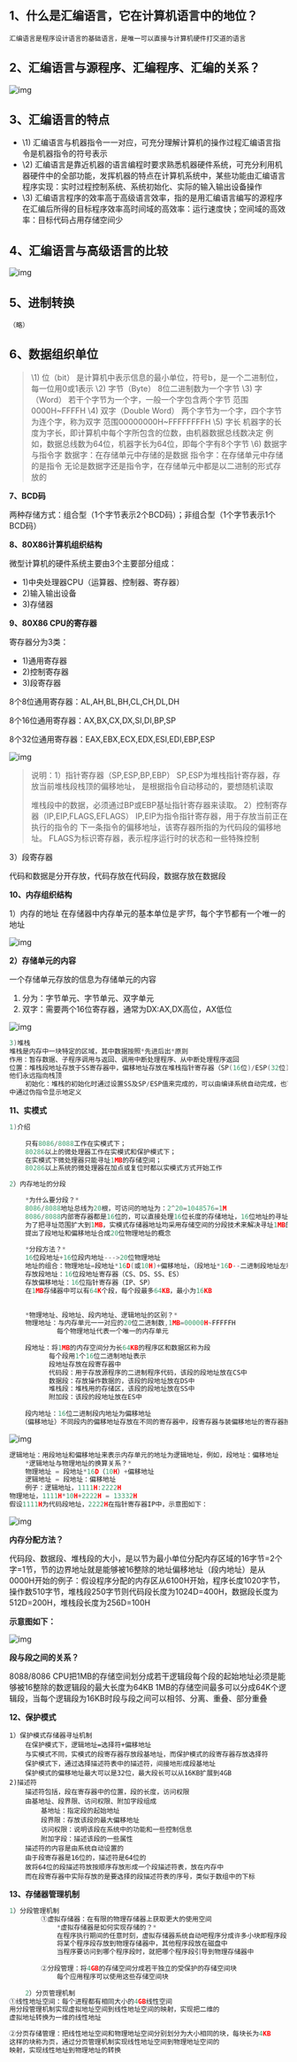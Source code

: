 ## 1、什么是汇编语言，它在计算机语言中的地位？

```text
汇编语言是程序设计语言的基础语言，是唯一可以直接与计算机硬件打交道的语言
```

## 2、汇编语言与源程序、汇编程序、汇编的关系？

![img](v2-b9c8c1f5adce7fab60ba6010280982cc_720w.webp)

## 3、汇编语言的特点

- \1) 汇编语言与机器指令一一对应，可充分理解计算机的操作过程汇编语言指令是机器指令的符号表示
- \2) 汇编语言是靠近机器的语言编程时要求熟悉机器硬件系统，可充分利用机器硬件中的全部功能，发挥机器的特点在计算机系统中，某些功能由汇编语言程序实现：实时过程控制系统、系统初始化、实际的输入输出设备操作
- \3) 汇编语言程序的效率高于高级语言效率，指的是用汇编语言编写的源程序在汇编后所得的目标程序效率高时间域的高效率：运行速度快；空间域的高效率：目标代码占用存储空间少

## 4、汇编语言与高级语言的比较

![img](v2-e147e0cdc60a6b243dae382353af0ad9_720w.webp)

## 5、进制转换

```text
（略）
```

## 6、数据组织单位

> \1) 位（bit）
> 是计算机中表示信息的最小单位，符号b，是一个二进制位，每一位用0或1表示
> \2) 字节（Byte）
> 8位二进制数为一个字节
> \3) 字（Word）
> 若干个字节为一个字，一般一个字包含两个字节
> 范围0000H~FFFFH
> \4) 双字（Double Word）
> 两个字节为一个字，四个字节为连个字，称为双字
> 范围00000000H~FFFFFFFFH
> \5) 字长
> 机器字的长度为字长，即计算机中每个字所包含的位数，由机器数据总线数决定
> 例如，数据总线数为64位，机器字长为64位，即每个字有8个字节
> \6) 数据字与指令字
> 数据字：在存储单元中存储的是数据
> 指令字：在存储单元中存储的是指令
> 无论是数据字还是指令字，在存储单元中都是以二进制的形式存放的

**7、BCD码**

两种存储方式：组合型（1个字节表示2个BCD码）；非组合型（1个字节表示1个BCD码）

**8、80X86计算机组织结构**

微型计算机的硬件系统主要由3个主要部分组成：

- 1)中央处理器CPU（运算器、控制器、寄存器）
- 2)输入输出设备
- 3)存储器

**9、80X86 CPU的寄存器**

寄存器分为3类：

- 1)通用寄存器
- 2)控制寄存器
- 3)段寄存器

8个8位通用寄存器：AL,AH,BL,BH,CL,CH,DL,DH

8个16位通用寄存器：AX,BX,CX,DX,SI,DI,BP,SP

8个32位通用寄存器：EAX,EBX,ECX,EDX,ESI,EDI,EBP,ESP

![img](v2-0631762f84d53592ee29dcc490ff3994_720w.webp)



> 说明：1）指针寄存器（SP,ESP,BP,EBP）
> SP,ESP为堆栈指针寄存器，存放当前堆栈段栈顶的偏移地址，
> 是根据指令自动移动的，要想随机读取
>
> 堆栈段中的数据，必须通过BP或EBP基址指针寄存器来读取。
> 2）控制寄存器（IP,EIP,FLAGS,EFLAGS）
> IP,EIP为指令指针寄存器，用于存放当前正在执行的指令的
> 下一条指令的偏移地址，该寄存器所指的为代码段的偏移地址。
> FLAGS为标识寄存器，表示程序运行时的状态和一些特殊控制

3）段寄存器

代码和数据是分开存放，代码存放在代码段，数据存放在数据段

**10、内存组织结构**

1）内存的地址
在存储器中内存单元的基本单位是*字节*，每个字节都有一个唯一的地址

![img](v2-5cf385fec47048719360e4f84cb0a67a_720w.webp)

**2）存储单元的内容**

一个存储单元存放的信息为存储单元的内容

1. 分为：字节单元、字节单元、双字单元
2. 双字：需要两个16位寄存器，通常为DX:AX,DX高位，AX低位

![img](v2-422fd8d4b3b9a5a5b914c8c118a428f6_720w.webp)

```cpp
3)堆栈
堆栈是内存中一块特定的区域，其中数据按照*先进后出*原则
作用：暂存数据、子程序调用与返回、调用中断处理程序、从中断处理程序返回
位置：堆栈段地址存放于SS寄存器中，偏移地址存放在堆栈指针寄存器（SP(16位)/ESP(32位)），
他们永远指向栈顶
	初始化：堆栈的初始化时通过设置SS及SP/ESP值来完成的，可以由编译系统自动完成，也可以在程序
中通过伪指令显示地定义
```

**11、实模式**

```cpp
1)介绍
	
	只有8086/8088工作在实模式下；
	80286以上的微处理器工作在实模式和保护模式下；
	在实模式下微处理器只能寻址1MB的存储空间；
	80286以上系统的微处理器在加点或复位时都以实模式方式开始工作

2）内存地址的分段

	*为什么要分段？*
	8086/8088地址总线为20根，可访问的地址为：2^20=1048576=1M
	8086/8088内部寄存器都是16位的，可以直接处理16位长度的存储地址，16位地址的寻址2^16=64K
	为了把寻址范围扩大到1MB，实模式存储器地址均采用存储空间的分段技术来解决寻址1MB的存储空间
	提出了段地址和偏移地址合成20位物理地址的概念
	
	*分段方法？*
	16位段地址+16位段内地址--->20位物理地址
	地址的组合：物理地址=段地址*16D(或10H)+偏移地址，（段地址*16D--二进制段地址左移4位）
	存放段地址：16位段地址寄存器（CS、DS、SS、ES）
	存放偏移地址：16位指针寄存器（IP、SP）
	在1MB存储器中可以有64K个段，每个段最多64KB，最小为16KB
	

	*物理地址、段地址、段内地址、逻辑地址的区别？*
	物理地址：与内存单元一一对应的20位二进制数,1MB=00000H~FFFFFH
		    每个物理地址代表一个唯一的内存单元
	
	段地址：将1MB的内存空间分为长64KB的程序区和数据区称为段
		  每个段用1个16位二进制地址表示
		  段地址存放在段寄存器中
		  代码段：用于存放源程序的二进制程序代码，该段的段地址放在CS中
		  数据段：存放操作数据的，该段的段地址放在DS中
		  堆栈段：堆栈用的存储区，该段的段地址放在SS中
		  附加段：该段的段地址放在ES中
	
	段内地址：16位二进制段内地址为偏移地址
   （偏移地址）不同段内的偏移地址存放在不同的寄存器中，段寄存器与装偏移地址的寄存器按一定要求组合
```

![img](v2-7ea71c556f95e10dde7137a275c01748_720w.webp)

```cpp
逻辑地址：用段地址和偏移地址来表示内存单元的地址为逻辑地址，例如，段地址：偏移地址
	*逻辑地址与物理地址的换算关系？*
	物理地址 = 段地址*16D（10H）+偏移地址
	逻辑地址 = 段地址：偏移地址
	例子：逻辑地址，1111H:2222H
物理地址，1111H*10H+2222H = 13332H
假设1111H为代码段地址，2222H在指针寄存器IP中，示意图如下：
```

![img](v2-65c8fa036b5b5f4ca807f594e426308a_720w.webp)

**内存分配方法？**

代码段、数据段、堆栈段的大小，是以节为最小单位分配内存区域的16字节=2个字=1节，节的边界地址就是能够被16整除的地址偏移地址（段内地址）是从0000H开始的例子：假设程序分配的内存区从6100H开始，程序长度1020字节，操作数510字节，堆栈段250字节则代码段长度为1024D=400H，数据段长度为512D=200H，堆栈段长度为256D=100H

**示意图如下：**

![img](v2-f3c4bf9aa6606ce79db198b30797dc4f_720w.webp)

**段与段之间的关系？**

8088/8086 CPU把1MB的存储空间划分成若干逻辑段每个段的起始地址必须是能够被16整除的数逻辑段的最大长度为64KB 1MB的存储空间最多可以分成64K个逻辑段，当每个逻辑段为16KB时段与段之间可以相邻、分离、重叠、部分重叠

**12、保护模式**

```text
1）保护模式存储器寻址机制
	在保护模式下，逻辑地址=选择符+偏移地址
	与实模式不同，实模式的段寄存器存放段基地址，而保护模式的段寄存器存放选择符
	保护模式下，通过选择描述符表中的描述符，间接地形成段基地址
	保护模式的偏移地址最大可以是32位，最大段长可以从16KB扩展到4GB
2)描述符
	描述符包括，段在寄存器中的位置，段的长度，访问权限
	由基地址、段界限、访问权限、附加字段组成
		基地址：指定段的起始地址
		段界限：存放该段的最大偏移地址
		访问权限：说明该段在系统中的功能和一些控制信息
		附加字段：描述该段的一些属性
	描述符的内容是由系统自动设置的
	由于段寄存器是16位的，描述符是64位的
	故将64位的段描述符放按顺序存放形成一个段描述符表，放在内存中
	而在段寄存器中实际存放的是要选择的段描述符表的序号，类似于数组中的下标
```

**13、存储器管理机制**

```cpp
1）分段管理机制
		①虚拟存储器：在有限的物理存储器上获取更大的使用空间
			*虚拟存储器是如何实现存储的？*
			在程序执行期间的任意时刻，虚拟存储器系统自动吧程序分成许多小块即程序段
			将某个程序段存放到物理存储器中，其他程序段放在磁盘中
			当程序要访问到哪个程序段时，就把哪个程序段引导到物理存储器中
		
		②分段管理：将4GB的存储空间分成若干独立的受保护的存储空间块
			每个应用程序可以使用这些存储空间块
	
	2）分页管理机制
①线性地址空间：每个进程都有相同大小的4GB线性空间
用分段管理机制实现虚拟地址空间到线性地址空间的映射，实现把二维的
虚拟地址转换为一维的线性地址

②分页存储管理：把线性地址空间和物理地址空间分别划分为大小相同的块，每块长为4KB
这样的块称为页，通过分页管理机制实现线性地址空间到物理地址空间的
映射，实现线性地址到物理地址的转换
```
